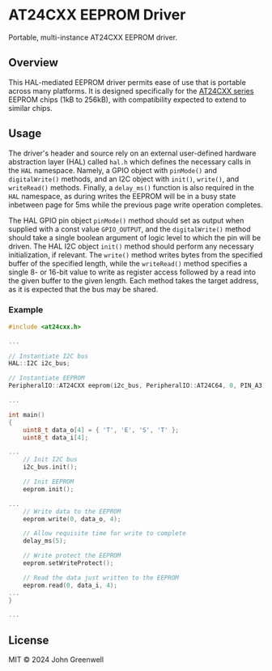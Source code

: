 # AT24CXX EEPROM Driver

Portable, multi-instance AT24CXX EEPROM driver.

## Overview

This HAL-mediated EEPROM driver permits ease of use that is portable across many platforms. It is designed specifically for the [AT24CXX series](https://ww1.microchip.com/downloads/en/devicedoc/doc0180.pdf) EEPROM chips (1kB to 256kB), with compatibility expected to extend to similar chips.

## Usage

The driver's header and source rely on an external user-defined hardware abstraction layer (HAL) called `hal.h` which defines the necessary calls in the `HAL` namespace. Namely, a GPIO object with `pinMode()` and `digitalWrite()` methods, and an I2C object with `init()`, `write()`, and `writeRead()` methods. Finally, a `delay_ms()` function is also required in the `HAL` namespace, as during writes the EEPROM will be in a busy state inbetween page for 5ms while the previous page write operation completes.

The HAL GPIO pin object `pinMode()` method should set as output when supplied with a const value `GPIO_OUTPUT`, and the `digitalWrite()` method should take a single boolean argument of logic level to which the pin will be driven. The HAL I2C object `init()` method should perform any necessary initialization, if relevant. The `write()` method writes bytes from the specified buffer of the specified length, while the `writeRead()` method specifies a single 8- or 16-bit value to write as register access followed by a read into the given buffer to the given length. Each method takes the target address, as it is expected that the bus may be shared.

### Example

```cpp
#include <at24cxx.h>

...

// Instantiate I2C bus
HAL::I2C i2c_bus;

// Instantiate EEPROM
PeripheralIO::AT24CXX eeprom(i2c_bus, PeripheralIO::AT24C64, 0, PIN_A3);

...

int main()
{
    uint8_t data_o[4] = { 'T', 'E', 'S', 'T' };
    uint8_t data_i[4];

...
    // Init I2C bus
	i2c_bus.init();

    // Init EEPROM
    eeprom.init();

...
    // Write data to the EEPROM
    eeprom.write(0, data_o, 4);

    // Allow requisite time for write to complete
    delay_ms(5);

    // Write protect the EEPROM
    eeprom.setWriteProtect();

    // Read the data just written to the EEPROM
    eeprom.read(0, data_i, 4);
...
}

...
```

## License

MIT © 2024 John Greenwell
